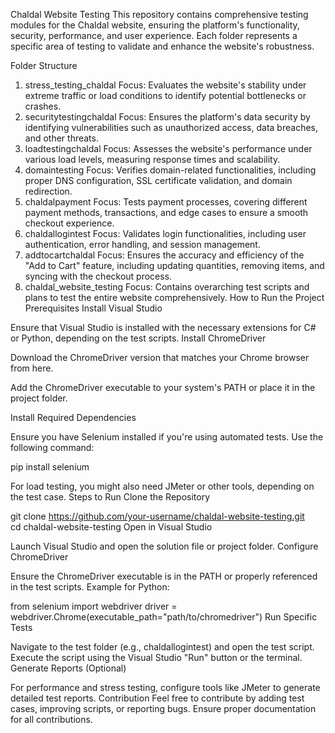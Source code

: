 Chaldal Website Testing
This repository contains comprehensive testing modules for the Chaldal website, ensuring the platform's functionality, security, performance, and user experience. Each folder represents a specific area of testing to validate and enhance the website's robustness.

Folder Structure
1. stress_testing_chaldal
Focus: Evaluates the website's stability under extreme traffic or load conditions to identify potential bottlenecks or crashes.
2. securitytestingchaldal
Focus: Ensures the platform's data security by identifying vulnerabilities such as unauthorized access, data breaches, and other threats.
3. loadtestingchaldal
Focus: Assesses the website's performance under various load levels, measuring response times and scalability.
4. domaintesting
Focus: Verifies domain-related functionalities, including proper DNS configuration, SSL certificate validation, and domain redirection.
5. chaldalpayment
Focus: Tests payment processes, covering different payment methods, transactions, and edge cases to ensure a smooth checkout experience.
6. chaldallogintest
Focus: Validates login functionalities, including user authentication, error handling, and session management.
7. addtocartchaldal
Focus: Ensures the accuracy and efficiency of the "Add to Cart" feature, including updating quantities, removing items, and syncing with the checkout process.
8. chaldal_website_testing
Focus: Contains overarching test scripts and plans to test the entire website comprehensively.
How to Run the Project
Prerequisites
Install Visual Studio

Ensure that Visual Studio is installed with the necessary extensions for C# or Python, depending on the test scripts.
Install ChromeDriver

Download the ChromeDriver version that matches your Chrome browser from here.

Add the ChromeDriver executable to your system's PATH or place it in the project folder.

Install Required Dependencies

Ensure you have Selenium installed if you're using automated tests. Use the following command:

pip install selenium

For load testing, you might also need JMeter or other tools, depending on the test case.
Steps to Run
Clone the Repository


git clone https://github.com/your-username/chaldal-website-testing.git  
cd chaldal-website-testing
Open in Visual Studio

Launch Visual Studio and open the solution file or project folder.
Configure ChromeDriver

Ensure the ChromeDriver executable is in the PATH or properly referenced in the test scripts. Example for Python:

from selenium import webdriver
driver = webdriver.Chrome(executable_path="path/to/chromedriver")
Run Specific Tests

Navigate to the test folder (e.g., chaldallogintest) and open the test script.
Execute the script using the Visual Studio "Run" button or the terminal.
Generate Reports (Optional)

For performance and stress testing, configure tools like JMeter to generate detailed test reports.
Contribution
Feel free to contribute by adding test cases, improving scripts, or reporting bugs. Ensure proper documentation for all contributions.
